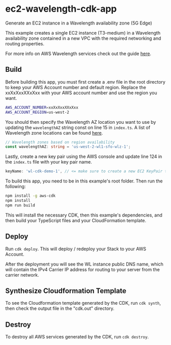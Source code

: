 # ec2-wavelength-cdk-app
Generate an EC2 instance in a Wavelength availability zone (5G Edge)

This example creates a single EC2 instance (T3-medium) in a Wavelength availability zone contained in a new VPC with the required networking and routing properties.

For more info on AWS Wavelength services check out the guide [here](https://aws.amazon.com/wavelength/).

## Build

Before building this app, you must first create a .env file in the root directory to keep your AWS Account number and default region. Replace the xxXxXxxXXxXxx with your AWS account number and use the region you want.

```bash
AWS_ACCOUNT_NUMBER=xxXxXxxXXxXxx
AWS_ACCOUNT_REGION=us-west-2
```

You should then specify the Wavelength AZ location you want to use by updating the `wavelengthAZ` string const on line 15 in `index.ts`.  A list of Wavelength zone locations can be found [here](https://aws.amazon.com/wavelength/locations/).

```typescript
// Wavelength zones based on region availability
const wavelengthAZ: string = 'us-west-2-wl1-sfo-wlz-1';
```

Lastly, create a new key pair using the AWS console and update line 124 in the `index.ts` file with your key pair name.

```typescript
keyName: 'wl-cdk-demo-1', // <= make sure to create a new EC2 KeyPair to enable SSH access
```

To build this app, you need to be in this example's root folder. Then run the following:

```bash
npm install -g aws-cdk
npm install
npm run build
```

This will install the necessary CDK, then this example's dependencies, and then build your TypeScript files and your CloudFormation template.

## Deploy

Run `cdk deploy`. This will deploy / redeploy your Stack to your AWS Account.

After the deployment you will see the WL instance public DNS name, which will contain the IPv4 Carrier IP address for routing to your server from the carrier network.

## Synthesize Cloudformation Template

To see the Cloudformation template generated by the CDK, run `cdk synth`, then check the output file in the "cdk.out" directory.

## Destroy

To destroy all AWS services generated by the CDK, run `cdk destroy`.